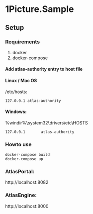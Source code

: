 # 1Picture.Sample

## Setup

### Requirements

1. docker
2. docker-compose

#### Add atlas-authority entry to host file

#### Linux / Mac OS

/etc/hosts:

```
127.0.0.1 atlas-authority
```

#### Windows:

%windir%\system32\drivers\etc\HOSTS

```
127.0.0.1       atlas-authority
```

### Howto use



```docker
docker-compose build
docker-compose up
```

### AtlasPortal:

http://localhost:8082

### AtlasEngine:

http://localhost:8000
